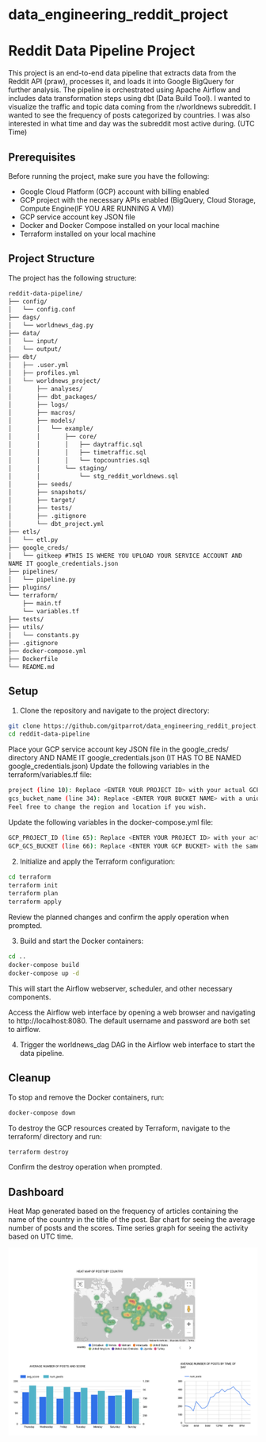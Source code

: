 # data_engineering_reddit_project

# Reddit Data Pipeline Project

This project is an end-to-end data pipeline that extracts data from the Reddit API (praw), processes it, and loads it into Google BigQuery for further analysis. The pipeline is orchestrated using Apache Airflow and includes data transformation steps using dbt (Data Build Tool). I wanted to visualize the traffic and topic data coming from the r/worldnews subreddit. I wanted to see the frequency of posts categorized by countries. I was also interested in what time and day was the subreddit most active during. (UTC Time)

## Prerequisites

Before running the project, make sure you have the following:

- Google Cloud Platform (GCP) account with billing enabled
- GCP project with the necessary APIs enabled (BigQuery, Cloud Storage, Compute Engine(IF YOU ARE RUNNING A VM))
- GCP service account key JSON file
- Docker and Docker Compose installed on your local machine
- Terraform installed on your local machine

## Project Structure

The project has the following structure:

```plaintext
reddit-data-pipeline/
├── config/
│   └── config.conf
├── dags/
│   └── worldnews_dag.py
├── data/
│   └── input/
│   └── output/
├── dbt/
│   ├── .user.yml
│   ├── profiles.yml
│   └── worldnews_project/
│       ├── analyses/
│       ├── dbt_packages/
│       ├── logs/
│       ├── macros/
│       ├── models/
│       │   └── example/
│       │       ├── core/
│       │       │   ├── daytraffic.sql
│       │       │   ├── timetraffic.sql
│       │       │   └── topcountries.sql
│       │       └── staging/
│       │           └── stg_reddit_worldnews.sql
│       ├── seeds/
│       ├── snapshots/
│       ├── target/
│       ├── tests/
│       ├── .gitignore
│       └── dbt_project.yml
├── etls/
│   └── etl.py
├── google_creds/
│   └── gitkeep #THIS IS WHERE YOU UPLOAD YOUR SERVICE ACCOUNT AND NAME IT google_credentials.json
├── pipelines/
│   └── pipeline.py
├── plugins/
└── terraform/
    ├── main.tf
    └── variables.tf
├── tests/
├── utils/
│   └── constants.py
├── .gitignore
├── docker-compose.yml
├── Dockerfile
└── README.md
```

## Setup



1. Clone the repository and navigate to the project directory:
```bash
git clone https://github.com/gitparrot/data_engineering_reddit_project.git
cd reddit-data-pipeline
```
Place your GCP service account key JSON file in the google_creds/ directory AND NAME IT google_credentials.json (IT HAS TO BE NAMED google_credentials.json)
Update the following variables in the terraform/variables.tf file:
```bash
project (line 10): Replace <ENTER YOUR PROJECT ID> with your actual GCP project ID.
gcs_bucket_name (line 34): Replace <ENTER YOUR BUCKET NAME> with a unique name for your Google Cloud Storage bucket.
Feel free to change the region and location if you wish.
```
Update the following variables in the docker-compose.yml file:
``` bash
GCP_PROJECT_ID (line 65): Replace <ENTER YOUR PROJECT ID> with your actual GCP project ID.
GCP_GCS_BUCKET (line 66): Replace <ENTER YOUR GCP BUCKET> with the same bucket name you used in the terraform/variables.tf file.
```

2. Initialize and apply the Terraform configuration:
```bash
cd terraform
terraform init
terraform plan
terraform apply
```
Review the planned changes and confirm the apply operation when prompted.

3. Build and start the Docker containers:
```bash
cd ..
docker-compose build
docker-compose up -d
```
This will start the Airflow webserver, scheduler, and other necessary components.

Access the Airflow web interface by opening a web browser and navigating to http://localhost:8080. The default username and password are both set to airflow.

4. Trigger the worldnews_dag DAG in the Airflow web interface to start the data pipeline.

## Cleanup

To stop and remove the Docker containers, run:
```bash
docker-compose down
```

To destroy the GCP resources created by Terraform, navigate to the terraform/ directory and run:
```bash
terraform destroy
```
Confirm the destroy operation when prompted.

## Dashboard

Heat Map generated based on the frequency of articles containing the name of the country in the title of the post.
Bar chart for seeing the average number of posts and the scores.
Time series graph for seeing the activity based on UTC time.

![Dashboard](./reddit_proj_dash.png "WorldNews Subreddit Dashboard")